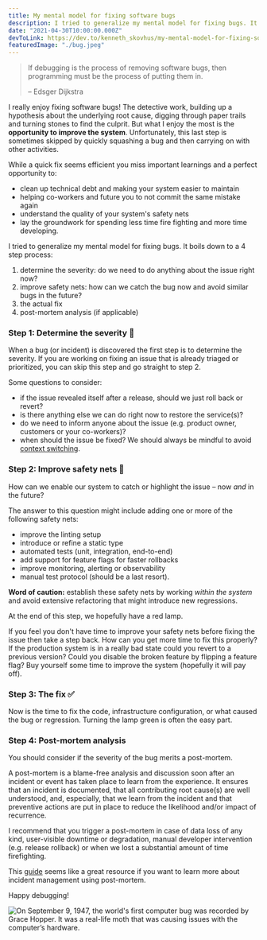```yaml
---
title: My mental model for fixing software bugs
description: I tried to generalize my mental model for fixing bugs. It boils down to a 4 step process with a strong focus on improving safety nets.
date: "2021-04-30T10:00:00.000Z"
devToLink: https://dev.to/kenneth_skovhus/my-mental-model-for-fixing-software-bugs-367p
featuredImage: "./bug.jpeg"
---
```


> If debugging is the process of removing software bugs, then programming must be the process of putting them in.
>
> – Edsger Dijkstra

I really enjoy fixing software bugs! The detective work, building up a hypothesis about the underlying root cause, digging through paper trails and turning stones to find the culprit. But what I enjoy the most is the **opportunity to improve the system**. Unfortunately, this last step is sometimes skipped by quickly squashing a bug and then carrying on with other activities.

While a quick fix seems efficient you miss important learnings and a perfect opportunity to:

- clean up technical debt and making your system easier to maintain
- helping co-workers and future you to not commit the same mistake again
- understand the quality of your system's safety nets
- lay the groundwork for spending less time fire fighting and more time developing.

I tried to generalize my mental model for fixing bugs. It boils down to a 4 step process:

1. determine the severity: do we need to do anything about the issue right now?
2. improve safety nets: how can we catch the bug now and avoid similar bugs in the future?
3. the actual fix
4. post-mortem analysis (if applicable)

### Step 1: Determine the severity 🐛

When a bug (or incident) is discovered the first step is to determine the severity. If you are working on fixing an issue that is already triaged or prioritized, you can skip this step and go straight to step 2.

Some questions to consider:

- if the issue revealed itself after a release, should we just roll back or revert?
- is there anything else we can do right now to restore the service(s)?
- do we need to inform anyone about the issue (e.g. product owner, customers or your co-workers)?
- when should the issue be fixed? We should always be mindful to avoid [context switching](https://blog.doist.com/context-switching/).

### Step 2: Improve safety nets 🚨

How can we enable our system to catch or highlight the issue – now _and_ in the future?

The answer to this question might include adding one or more of the following safety nets:

- improve the linting setup
- introduce or refine a static type
- automated tests (unit, integration, end-to-end)
- add support for feature flags for faster rollbacks
- improve monitoring, alerting or observability
- manual test protocol (should be a last resort).

**Word of caution:** establish these safety nets by working _within the system_ and avoid extensive refactoring that might introduce new regressions.

At the end of this step, we hopefully have a red lamp.

If you feel you don't have time to improve your safety nets before fixing the issue then take a step back. How can you get more time to fix this properly? If the production system is in a really bad state could you revert to a previous version? Could you disable the broken feature by flipping a feature flag? Buy yourself some time to improve the system (hopefully it will pay off).

### Step 3: The fix ✅

Now is the time to fix the code, infrastructure configuration, or what caused the bug or regression. Turning the lamp green is often the easy part.

### Step 4: Post-mortem analysis

You should consider if the severity of the bug merits a post-mortem.

A post-mortem is a blame-free analysis and discussion soon after an incident or event has taken place to learn from the experience. It ensures that an incident is documented, that all contributing root cause(s) are well understood, and, especially, that we learn from the incident and that preventive actions are put in place to reduce the likelihood and/or impact of recurrence.

I recommend that you trigger a post-mortem in case of data loss of any kind, user-visible downtime or degradation, manual developer intervention (e.g. release rollback) or when we lost a substantial amount of time firefighting.

This [guide](https://www.atlassian.com/incident-management/postmortem) seems like a great resource if you want to learn more about incident management using post-mortem.

Happy debugging!

![On September 9, 1947, the world's first computer bug was recorded by Grace Hopper. It was a real-life moth that was causing issues with the computer’s hardware.
](./bug.jpeg)
